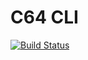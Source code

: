 # C64 CLI

[![Build Status](https://travis-ci.org/harpoon-emu/c64-cli.svg?branch=master)](https://travis-ci.org/harpoon-emu/c64-cli)

